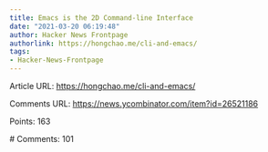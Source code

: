 ```yaml
---
title: Emacs is the 2D Command-line Interface
date: "2021-03-20 06:19:48"
author: Hacker News Frontpage
authorlink: https://hongchao.me/cli-and-emacs/
tags:
- Hacker-News-Frontpage
---
```


<p>Article URL: <a href="https://hongchao.me/cli-and-emacs/">https://hongchao.me/cli-and-emacs/</a></p>
<p>Comments URL: <a href="https://news.ycombinator.com/item?id=26521186">https://news.ycombinator.com/item?id=26521186</a></p>
<p>Points: 163</p>
<p># Comments: 101</p>
